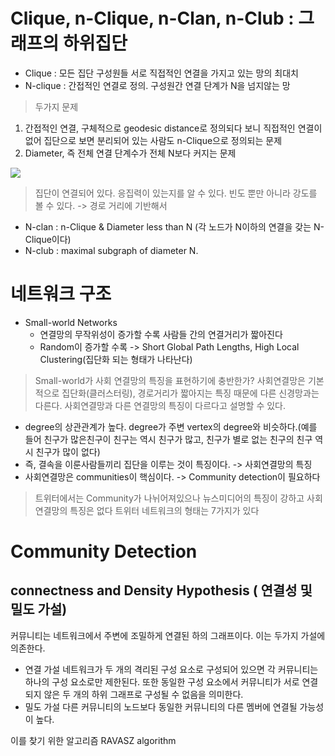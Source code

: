 


# Clique, n-Clique, n-Clan, n-Club : 그래프의 하위집단

* Clique : 모든 집단 구성원들 서로 직접적인 연결을 가지고 있는 망의 최대치
* N-clique : 간접적인 연결로 정의. 구성원간 연결 단계가 N을 넘지않는 망

> 두가지 문제
1. 간접적인 연결, 구체적으로 geodesic distance로 정의되다 보니 직접적인 연결이 없어 집단으로 보면 분리되어 있는 사람도 n-Clique으로 정의되는 문제
2. Diameter, 즉 전체 연결 단계수가 전체 N보다 커지는 문제
<image src="/images/clique1.PNG">


> 집단이 연결되어 있다. 응집력이 있는지를 알 수 있다.
> 빈도 뿐만 아니라 강도를 볼 수 있다. -> 경로 거리에 기반해서

* N-clan : n-Clique & Diameter less than N (각 노드가 N이하의 연결을 갖는 N-Clique이다)
* N-club : maximal subgraph of diameter N.

# 네트워크 구조

* Small-world Networks
	* 연결망의 무작위성이 증가할 수록 사람들 간의 연결거리가 짧아진다
	* Random이 증가할 수록 -> Short Global Path Lengths, High Local Clustering(집단화 되는 형태가 나타난다)

> Small-world가 사회 연결망의 특징을 표현하기에 충반한가?
사회연결망은 기본적으로 집단화(클러스터링), 경로거리가 짧아지는 특징 때문에 다른 신경망과는 다른다. 사회연결망과 다른 연결망의 특징이 다르다고 설명할 수 있다.
* degree의 상관관계가 높다. degree가 주변 vertex의 degree와 비슷하다.(예를 들어 친구가 많은친구이 친구는 역시 친구가 많고, 친구가 별로 없는 친구의 친구 역시 친구가 많이 없다)
* 즉, 결속을 이룬사람들끼리 집단을 이루는 것이 특징이다. -> 사회연결망의 특징
* 사회연결망은 communities이 핵심이다. -> Community detection이 필요하다

> 트위터에서는 Community가 나뉘어져있으나 뉴스미디어의 특징이 강하고 사회연결망의 특징은 없다
> 트위터 네트워크의 형태는 7가지가 있다

# Community Detection

## connectness and Density Hypothesis ( 연결성 및 밀도 가설)
커뮤니티는 네트워크에서 주변에 조밀하게 연결된 하의 그래프이다. 이는 두가지 가설에 의존한다.
* 연결 가설
네트워크가 두 개의 격리된 구성 요소로 구성되어 있으면 각 커뮤니티는 하나의 구성 요소로만 제한된다. 또한 동일한 구성 요소에서 커뮤니티가 서로 연결되지 않은 두 개의 하위 그래프로 구성될 수 없음을 의미한다.
* 밀도 가설
다른 커뮤니티의 노드보다 동일한 커뮤니티의 다른 멤버에 연결될 가능성이 높다.

이를 찾기 위한 알고리즘 RAVASZ algorithm
<!--stackedit_data:
eyJoaXN0b3J5IjpbLTEwODY5NjgwMjYsMTI0MTAwMjI3NCwxMj
A1MTAxNTQ2LC0xNzI3Mjg5NDk3LC03NjEzODc0ODQsNzQxNDM3
Njc3XX0=
-->